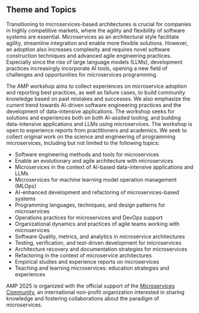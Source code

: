 Theme and Topics
----------------

Transitioning to microservices-based architectures is crucial for companies in highly competitive markets, where the agility and flexibility of software systems are essential.
Microservices as an architectural style facilitate agility, streamline integration and enable more flexible solutions. 
However, an adoption also increases complexity and requires novel software construction techniques and advanced agile engineering practices.
Especially since the rise of large language models (LLMs), development practices increasingly incorporate AI tools, opening a new field of challenges and opportunities for microservices programming.

The AMP workshop aims to collect experiences on microservice adoption and reporting best practices, as well as failure cases, to build community knowledge based on past mistakes and successes.
We also emphasize the current trend towards AI-driven software engineering practices and the development of data-intensive applications. 
The workshop seeks for solutions and experiences both on both AI-assited tooling, and building data-intensive applications and LLMs using microservices.
The workshop is open to experience reports from practitioners and academics. 
We seek to collect original work on the science and engineering of programming microservices, including but not limited to the following topics:

- Software engineering methods and tools for microservices
- Enable an evolutionary and agile architecture with microservices
- Microservices in the context of AI-based data-intensive applications and LLMs
- Microservices for machine learning model operation management (MLOps)
- AI-enhanced development and refactoring of microservices-based systems
- Programming languages, techniques, and design patterns for microservices
- Operations practices for microservices and DevOps support
- Organizational dynamics and practices of agile teams working with microservices
- Software Quality, metrics, and analytics in microservice architectures
- Testing, verification, and test-driven development for microservices
- Architecture recovery and documentation strategies for microservices 
- Refactoring in the context of microservice architectures
- Empirical studies and experience reports on microservices
- Teaching and learning microservices: education strategies and experiences

AMP 2025 is organized with the official support of the [Microservices Community](https://www.microservices.community/), an international non-profit organization interested in sharing knowledge and fostering collaborations about the paradigm of microservices.

